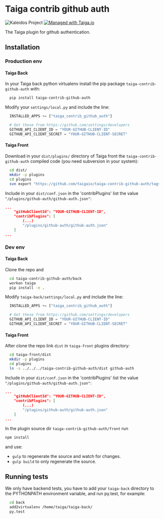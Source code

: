 Taiga contrib github auth
=========================

![Kaleidos Project](http://kaleidos.net/static/img/badge.png "Kaleidos Project")
[![Managed with Taiga.io](https://taiga.io/media/support/attachments/article-22/banner-gh.png)](https://taiga.io "Managed with Taiga.io")

The Taiga plugin for github authentication.

Installation
------------
### Production env

#### Taiga Back

In your Taiga back python virtualenv install the pip package `taiga-contrib-github-auth` with:

```bash
  pip install taiga-contrib-github-auth
```

Modify your `settings/local.py` and include the line:

```python
  INSTALLED_APPS += ["taiga_contrib_github_auth"]

  # Get these from https://github.com/settings/developers
  GITHUB_API_CLIENT_ID = "YOUR-GITHUB-CLIENT-ID"
  GITHUB_API_CLIENT_SECRET = "YOUR-GITHUB-CLIENT-SECRET"
```

#### Taiga Front

Download in your `dist/plugins/` directory of Taiga front the `taiga-contrib-github-auth` compiled code (you need subversion in your system):

```bash
  cd dist/
  mkdir -p plugins
  cd plugins
  svn export "https://github.com/taigaio/taiga-contrib-github-auth/tags/$(pip show taiga-contrib-github-auth | awk '/^Version: /{print $2}')/front/dist"  "github-auth"
```

Include in your `dist/conf.json` in the 'contribPlugins' list the value `"/plugins/github-auth/github-auth.json"`:

```json
...
    "gitHubClientId": "YOUR-GITHUB-CLIENT-ID",
    "contribPlugins": [
        (...)
        "/plugins/github-auth/github-auth.json"
    ]
...
```

### Dev env

#### Taiga Back

Clone the repo and

```bash
  cd taiga-contrib-github-auth/back
  workon taiga
  pip install -e .
```

Modify `taiga-back/settings/local.py` and include the line:

```python
  INSTALLED_APPS += ["taiga_contrib_github_auth"]

  # Get these from https://github.com/settings/developers
  GITHUB_API_CLIENT_ID = "YOUR-GITHUB-CLIENT-ID"
  GITHUB_API_CLIENT_SECRET = "YOUR-GITHUB-CLIENT-SECRET"
```

#### Taiga Front

After clone the repo link `dist` in `taiga-front` plugins directory:

```bash
  cd taiga-front/dist
  mkdir -p plugins
  cd plugins
  ln -s ../../../taiga-contrib-github-auth/dist github-auth
```

Include in your `dist/conf.json` in the 'contribPlugins' list the value `"/plugins/github-auth/github-auth.json"`:

```json
...
    "gitHubClientId": "YOUR-GITHUB-CLIENT-ID",
    "contribPlugins": [
        (...)
        "/plugins/github-auth/github-auth.json"
    ]
...
```

In the plugin source dir `taiga-contrib-github-auth/front` run

```bash
npm install
```
and use:

- `gulp` to regenerate the source and watch for changes.
- `gulp build` to only regenerate the source.

Running tests
-------------

We only have backend tests, you have to add your `taiga-back` directory to the
PYTHONPATH environment variable, and run py.test, for example:

```bash
  cd back
  add2virtualenv /home/taiga/taiga-back/
  py.test
```

